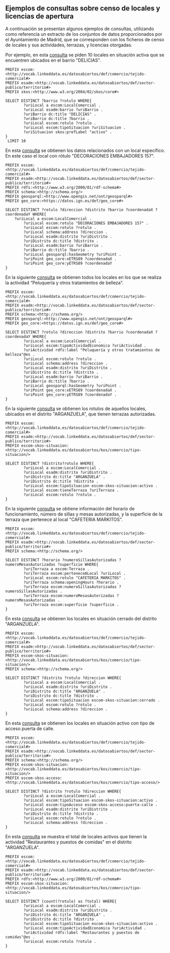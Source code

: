 ## Ejemplos de consultas sobre censo de locales y licencias de apertura

A continuación se presentan algunos ejemplos de consultas, utilizando como referencia un extracto de los conjuntos de datos proporcionados por el Ayuntamiento de Madrid, que se corresponden con los ficheros de censo de locales y sus actividades, terrazas, y licencias otorgadas.

Por ejemplo, en esta [consulta](http://ciudadesabiertas.linkeddata.es/sparql?default-graph-uri=http%3A%2F%2Fciudadesabiertas.linkeddata.es%2Fcenso-locales&query=PREFIX+escom%3A%3Chttp%3A%2F%2Fvocab.linkeddata.es%2Fdatosabiertos%2Fdef%2Fcomercio%2Ftejido-comercial%23%3E%0D%0APREFIX+esadm%3A%3Chttp%3A%2F%2Fvocab.linkeddata.es%2Fdatosabiertos%2Fdef%2Fsector-publico%2Fterritorio%23%3E%0D%0APREFIX+skos%3A%3Chttp%3A%2F%2Fwww.w3.org%2F2004%2F02%2Fskos%2Fcore%23%3E%0D%0A%0D%0ASELECT+DISTINCT+%3Fbarrio+%3Frotulo+WHERE%7B%0D%0A++++++++%3FuriLocal+a+escom%3ALocalComercial+.%0D%0A++++++++%3FuriLocal+esadm%3Abarrio+%3FuriBarrio+.%0D%0A++++++++%3FuriBarrio+dc%3Atitle+%22DELICIAS%22+.%0D%0A++++++++%3FuriBarrio+dc%3Atitle+%3Fbarrio+.%0D%0A++++++++%3FuriLocal+escom%3Arotulo+%3Frotulo+.%0D%0A++++++++%3FuriLocal+escom%3AtipoSituacion+%3FuriSituacion+.%0D%0A++++++++%0D%0A%7D%0D%0A+LIMIT+10&format=text%2Fhtml&timeout=0&debug=on) se piden 10 locales en situación activa que se encuentren ubicados en el barrio "DELICIAS".  
```
PREFIX escom:<http://vocab.linkeddata.es/datosabiertos/def/comercio/tejido-comercial#>
PREFIX esadm:<http://vocab.linkeddata.es/datosabiertos/def/sector-publico/territorio#>
PREFIX skos:<http://www.w3.org/2004/02/skos/core#>

SELECT DISTINCT ?barrio ?rotulo WHERE{
        ?uriLocal a escom:LocalComercial .
        ?uriLocal esadm:barrio ?uriBarrio .
        ?uriBarrio dc:title "DELICIAS" .
        ?uriBarrio dc:title ?barrio .
        ?uriLocal escom:rotulo ?rotulo .
        ?uriLocal escom:tipoSituacion ?uriSituacion .
        ?uriSituacion skos:prefLabel "activo" .         
}
 LIMIT 10
```
En esta [consulta](http://ciudadesabiertas.linkeddata.es/sparql?default-graph-uri=http%3A%2F%2Fciudadesabiertas.linkeddata.es%2Fcenso-locales&query=PREFIX+escom%3A%3Chttp%3A%2F%2Fvocab.linkeddata.es%2Fdatosabiertos%2Fdef%2Fcomercio%2Ftejido-comercial%23%3E%0D%0APREFIX+esadm%3A%3Chttp%3A%2F%2Fvocab.linkeddata.es%2Fdatosabiertos%2Fdef%2Fsector-publico%2Fterritorio%23%3E%0D%0APREFIX+schema%3A%3Chttp%3A%2F%2Fschema.org%2F%3E%0D%0A%0D%0ASELECT+DISTINCT+%3Frotulo+%3Fdireccion+%3Fdistrito+%3Fbarrio+WHERE%7B%0D%0A%09%3FuriLocal+a+escom%3ALocalComercial+.%0D%0A++++++++%3FuriLocal+escom%3Arotulo+%22DECORACIONES+EMBAJADORES+157%22+.%0D%0A++++++++%3FuriLocal+escom%3Arotulo+%3Frotulo+.%0D%0A++++++++%3FuriLocal+schema%3Aaddress+%3Fdireccion+.%0D%0A++++++++%3FuriLocal+esadm%3Adistrito+%3FuriDistrito+.%0D%0A++++++++%3FuriDistrito+dc%3Atitle+%3Fdistrito+.%0D%0A++++++++%3FuriLocal+esadm%3Abarrio+%3FuriBarrio+.%0D%0A++++++++%3FuriBarrio+dc%3Atitle+%3Fbarrio+.%0D%0A%0D%0A%7D+limit+10%0D%0A&format=text%2Fhtml&timeout=0&debug=on) se obtienen los datos relacionados con un local específico. En este caso el local con rótulo "DECORACIONES EMBAJADORES 157".

```
PREFIX escom:<http://vocab.linkeddata.es/datosabiertos/def/comercio/tejido-comercial#>
PREFIX esadm:<http://vocab.linkeddata.es/datosabiertos/def/sector-publico/territorio#>
PREFIX rdfs:<http://www.w3.org/2000/01/rdf-schema#>
PREFIX schema:<http://schema.org/>
PREFIX geosparql:<http://www.opengis.net/ont/geosparql#>
PREFIX geo_core:<https://datos.ign.es/def/geo_core#>

SELECT DISTINCT ?rotulo ?direccion ?distrito ?barrio ?coordenadaX ?coordenadaY WHERE{
	?uriLocal a escom:LocalComercial .
        ?uriLocal escom:rotulo "DECORACIONES EMBAJADORES 157" .
        ?uriLocal escom:rotulo ?rotulo .
        ?uriLocal schema:address ?direccion .
        ?uriLocal esadm:distrito ?uriDistrito .
        ?uriDistrito dc:title ?distrito .
        ?uriLocal esadm:barrio ?uriBarrio .
        ?uriBarrio dc:title ?barrio .
        ?uriLocal geosparql:hasGeometry ?uriPoint .
        ?uriPoint geo_core:xETRS89 ?coordenadaX .
        ?uriPoint geo_core:yETRS89 ?coordenadaY
}

```

En la siguiente [consulta](http://ciudadesabiertas.linkeddata.es/sparql?default-graph-uri=http%3A%2F%2Fciudadesabiertas.linkeddata.es%2Fcenso-locales&query=PREFIX+escom%3A%3Chttp%3A%2F%2Fvocab.linkeddata.es%2Fdatosabiertos%2Fdef%2Fcomercio%2Ftejido-comercial%23%3E%0D%0APREFIX+esadm%3A%3Chttp%3A%2F%2Fvocab.linkeddata.es%2Fdatosabiertos%2Fdef%2Fsector-publico%2Fterritorio%23%3E%0D%0APREFIX+schema%3A%3Chttp%3A%2F%2Fschema.org%2F%3E%0D%0APREFIX+geosparql%3A%3Chttp%3A%2F%2Fwww.opengis.net%2Font%2Fgeosparql%23%3E%0D%0APREFIX+geo_core%3A%3Chttps%3A%2F%2Fdatos.ign.es%2Fdef%2Fgeo_core%23%3E%0D%0A%0D%0ASELECT+DISTINCT+%3Frotulo+%3Fdireccion+%3Fdistrito+%3Fbarrio+%3FcoordenadaX+%3FcoordenadaY+WHERE%7B%0D%0A%09%3FuriLocal+a+escom%3ALocalComercial+.%0D%0A++++++++%3FuriLocal+escom%3AtipoActividadEconomica+%3Chttp%3A%2F%2Fvocab.linkeddata.es%2Fdatosabiertos%2Fkos%2Fcomercio%2Fcnae%2FCod4%2F9602%3E+.%0D%0A++++++++%3FuriLocal+escom%3Arotulo+%3Frotulo+.%0D%0A++++++++%3FuriLocal+schema%3Aaddress+%3Fdireccion+.%0D%0A++++++++%3FuriLocal+esadm%3Adistrito+%3FuriDistrito+.%0D%0A++++++++%3FuriDistrito+dc%3Atitle+%3Fdistrito+.%0D%0A++++++++%3FuriLocal+esadm%3Abarrio+%3FuriBarrio+.%0D%0A++++++++%3FuriBarrio+dc%3Atitle+%3Fbarrio+.%0D%0A++++++++%3FuriLocal+geosparql%3AhasGeometry+%3FuriPoint+.%0D%0A++++++++%3FuriPoint+geo_core%3AxETRS89+%3FcoordenadaX+.%0D%0A++++++++%3FuriPoint+geo_core%3AyETRS89+%3FcoordenadaY+++++++%0D%0A%7D%0D%0A&format=text%2Fhtml&timeout=0&debug=on) se obtienen todos los locales en los que se realiza la actividad “Peluquería y otros tratamientos de belleza”.

```
PREFIX escom:<http://vocab.linkeddata.es/datosabiertos/def/comercio/tejido-comercial#>
PREFIX esadm:<http://vocab.linkeddata.es/datosabiertos/def/sector-publico/territorio#>
PREFIX schema:<http://schema.org/>
PREFIX geosparql:<http://www.opengis.net/ont/geosparql#>
PREFIX geo_core:<https://datos.ign.es/def/geo_core#>

SELECT DISTINCT ?rotulo ?direccion ?distrito ?barrio ?coordenadaX ?coordenadaY WHERE{
        ?uriLocal a escom:LocalComercial .
        ?uriLocal escom:tipoActividadEconomica ?uriActividad .     
        ?uriActividad rdfs:label "Peluquería y otros tratamientos de belleza"@es .
        ?uriLocal escom:rotulo ?rotulo .
        ?uriLocal schema:address ?direccion .
        ?uriLocal esadm:distrito ?uriDistrito .
        ?uriDistrito dc:title ?distrito .
        ?uriLocal esadm:barrio ?uriBarrio .
        ?uriBarrio dc:title ?barrio .
        ?uriLocal geosparql:hasGeometry ?uriPoint .
        ?uriPoint geo_core:xETRS89 ?coordenadaX .
        ?uriPoint geo_core:yETRS89 ?coordenadaY .      
}
```
En la siguiente [consulta](http://ciudadesabiertas.linkeddata.es/sparql?default-graph-uri=http%3A%2F%2Fciudadesabiertas.linkeddata.es%2Fcenso-locales&query=PREFIX+escom%3A%3Chttp%3A%2F%2Fvocab.linkeddata.es%2Fdatosabiertos%2Fdef%2Fcomercio%2Ftejido-comercial%23%3E%0D%0APREFIX+esadm%3A%3Chttp%3A%2F%2Fvocab.linkeddata.es%2Fdatosabiertos%2Fdef%2Fsector-publico%2Fterritorio%23%3E%0D%0APREFIX+escom-skos-situacion%3A%3Chttp%3A%2F%2Fvocab.linkeddata.es%2Fdatosabiertos%2Fkos%2Fcomercio%2Ftipo-situacion%2F%3E%0D%0A%0D%0ASELECT+DISTINCT+%3Fdistrito%3Frotulo+WHERE%7B%0D%0A++++++++%3FuriLocal+a+escom%3ALocalComercial+.%0D%0A++++++++%3FuriLocal+esadm%3Adistrito+%3FuriDistrito+.%0D%0A++++++++%3FuriDistrito+dc%3Atitle+%22ARGANZUELA%22+.%0D%0A++++++++%3FuriDistrito+dc%3Atitle+%3Fdistrito+.%0D%0A++++++++%3FuriLocal+escom%3AtipoSituacion+escom-skos-situacion%3Aactivo+.%0D%0A++++++++%3FuriLocal+escom%3AtieneTerraza+%3FuriTerraza+.%0D%0A++++++++%3FuriLocal+escom%3Arotulo+%3Frotulo+.%0D%0A%7D%0D%0A&format=text%2Fhtml&timeout=0&debug=on) se obtienen los rotulos de aquellos locales, ubicados en el distrito "ARGANZUELA", que tienen terrazas autorizadas.

```
PREFIX escom:<http://vocab.linkeddata.es/datosabiertos/def/comercio/tejido-comercial#>
PREFIX esadm:<http://vocab.linkeddata.es/datosabiertos/def/sector-publico/territorio#>
PREFIX escom-skos-situacion:<http://vocab.linkeddata.es/datosabiertos/kos/comercio/tipo-situacion/>

SELECT DISTINCT ?distrito?rotulo WHERE{
        ?uriLocal a escom:LocalComercial .
        ?uriLocal esadm:distrito ?uriDistrito .
        ?uriDistrito dc:title "ARGANZUELA" .
        ?uriDistrito dc:title ?distrito .
        ?uriLocal escom:tipoSituacion escom-skos-situacion:activo .
        ?uriLocal escom:tieneTerraza ?uriTerraza .
        ?uriLocal escom:rotulo ?rotulo .
}
```
En la siguiente [consulta](http://ciudadesabiertas.linkeddata.es/sparql?default-graph-uri=http%3A%2F%2Fciudadesabiertas.linkeddata.es%2Fcenso-locales&query=PREFIX+escom%3A%3Chttp%3A%2F%2Fvocab.linkeddata.es%2Fdatosabiertos%2Fdef%2Fcomercio%2Ftejido-comercial%23%3E%0D%0APREFIX+esadm%3A%3Chttp%3A%2F%2Fvocab.linkeddata.es%2Fdatosabiertos%2Fdef%2Fsector-publico%2Fterritorio%23%3E%0D%0APREFIX+schema%3A%3Chttp%3A%2F%2Fschema.org%2F%3E%0D%0A%0D%0ASELECT+DISTINCT+%3Fhorario+%3FnumeroSillasAutorizadas+%3FnumeroMesasAutorizadas+%3Fsuperficie+WHERE%7B%0D%0A++++++++%3FuriTerraza+a+escom%3ATerraza+.%0D%0A++++++++%3FuriTerraza+escom%3AperteneceALocal+%3FuriLocal+.%0D%0A++++++++%3FuriLocal+escom%3Arotulo+%22CAFETERIA+MARKITOS%22+.%0D%0A++++++++%3FuriTerraza+schema%3AopeningHours+%3Fhorario+.%0D%0A++++++++%3FuriTerraza+escom%3AnumeroSillas+%3FnumeroSillasAutorizadas+.%0D%0A++++++++%3FuriTerraza+escom%3AnumeroMesas+%3FnumeroMesasAutorizadas+.%0D%0A++++++++%3FuriTerraza+escom%3Asuperficie+%3Fsuperficie+.+++%0D%0A%7D%0D%0A&format=text%2Fhtml&timeout=0&debug=on) se obtiene información del horario de funcionamiento, número de sillas y mesas autorizadas, y la superficie de la terraza que pertenece al local "CAFETERIA MARKITOS".

```
PREFIX escom:<http://vocab.linkeddata.es/datosabiertos/def/comercio/tejido-comercial#>
PREFIX esadm:<http://vocab.linkeddata.es/datosabiertos/def/sector-publico/territorio#>
PREFIX schema:<http://schema.org/>

SELECT DISTINCT ?horario ?numeroSillasAutorizadas ?numeroMesasAutorizadas ?superficie WHERE{
        ?uriTerraza a escom:Terraza .
        ?uriTerraza escom:perteneceALocal ?uriLocal .
        ?uriLocal escom:rotulo "CAFETERIA MARKITOS" .
        ?uriTerraza schema:openingHours ?horario .
        ?uriTerraza escom:numeroSillasAutorizadas ?numeroSillasAutorizadas .
        ?uriTerraza escom:numeroMesasAutorizadas ?numeroMesasAutorizadas .
        ?uriTerraza escom:superficie ?superficie .   
}
```
En esta [consulta](http://ciudadesabiertas.linkeddata.es/sparql?default-graph-uri=http%3A%2F%2Fciudadesabiertas.linkeddata.es%2Fcenso-locales&query=PREFIX+escom%3A%3Chttp%3A%2F%2Fvocab.linkeddata.es%2Fdatosabiertos%2Fdef%2Fcomercio%2Ftejido-comercial%23%3E%0D%0APREFIX+esadm%3A%3Chttp%3A%2F%2Fvocab.linkeddata.es%2Fdatosabiertos%2Fdef%2Fsector-publico%2Fterritorio%23%3E%0D%0APREFIX+escom-skos-situacion%3A%3Chttp%3A%2F%2Fvocab.linkeddata.es%2Fdatosabiertos%2Fkos%2Fcomercio%2Ftipo-situacion%2F%3E%0D%0APREFIX+schema%3A%3Chttp%3A%2F%2Fschema.org%2F%3E%0D%0A%0D%0ASELECT+DISTINCT+%3Fdistrito+%3Frotulo+%3Fdireccion+WHERE%7B%0D%0A++++++++%3FuriLocal+a+escom%3ALocalComercial+.%0D%0A++++++++%3FuriLocal+esadm%3Adistrito+%3FuriDistrito+.%0D%0A++++++++%3FuriDistrito+dc%3Atitle+%22ARGANZUELA%22+.%0D%0A++++++++%3FuriDistrito+dc%3Atitle+%3Fdistrito+.%0D%0A++++++++%3FuriLocal+escom%3AtipoSituacion+escom-skos-situacion%3Acerrado+.%0D%0A++++++++%3FuriLocal+escom%3Arotulo+%3Frotulo+.%0D%0A++++++++%3FuriLocal+schema%3Aaddress+%3Fdireccion+.%0D%0A%7D%0D%0A&format=text%2Fhtml&timeout=0&debug=on) se obtienen los locales en situación cerrado del distrito "ARGANZUELA".
```
PREFIX escom:<http://vocab.linkeddata.es/datosabiertos/def/comercio/tejido-comercial#>
PREFIX esadm:<http://vocab.linkeddata.es/datosabiertos/def/sector-publico/territorio#>
PREFIX escom-skos-situacion:<http://vocab.linkeddata.es/datosabiertos/kos/comercio/tipo-situacion/>
PREFIX schema:<http://schema.org/>

SELECT DISTINCT ?distrito ?rotulo ?direccion WHERE{
        ?uriLocal a escom:LocalComercial .
        ?uriLocal esadm:distrito ?uriDistrito .
        ?uriDistrito dc:title "ARGANZUELA" .
        ?uriDistrito dc:title ?distrito .
        ?uriLocal escom:tipoSituacion escom-skos-situacion:cerrado .
        ?uriLocal escom:rotulo ?rotulo .
        ?uriLocal schema:address ?direccion .
}
```
En esta [consulta](http://ciudadesabiertas.linkeddata.es/sparql?default-graph-uri=http%3A%2F%2Fciudadesabiertas.linkeddata.es%2Fcenso-locales&query=PREFIX+escom%3A%3Chttp%3A%2F%2Fvocab.linkeddata.es%2Fdatosabiertos%2Fdef%2Fcomercio%2Ftejido-comercial%23%3E%0D%0APREFIX+esadm%3A%3Chttp%3A%2F%2Fvocab.linkeddata.es%2Fdatosabiertos%2Fdef%2Fsector-publico%2Fterritorio%23%3E%0D%0APREFIX+schema%3A%3Chttp%3A%2F%2Fschema.org%2F%3E%0D%0APREFIX+escom-skos-situacion%3A%3Chttp%3A%2F%2Fvocab.linkeddata.es%2Fdatosabiertos%2Fkos%2Fcomercio%2Ftipo-situacion%2F%3E%0D%0APREFIX+escom-skos-acceso%3A%3Chttp%3A%2F%2Fvocab.linkeddata.es%2Fdatosabiertos%2Fkos%2Fcomercio%2Ftipo-acceso%2F%3E%0D%0A%0D%0ASELECT+DISTINCT+%3Fdistrito+%3Frotulo+%3Fdireccion+WHERE%7B%0D%0A++++++++%3FuriLocal+a+escom%3ALocalComercial+.%0D%0A++++++++%3FuriLocal+escom%3AtipoSituacion+escom-skos-situacion%3Aactivo+.%0D%0A++++++++%3FuriLocal+escom%3AtipoAcceso+escom-skos-acceso%3Apuerta-calle+.%0D%0A++++++++%3FuriLocal+esadm%3Adistrito+%3FuriDistrito+.%0D%0A++++++++%3FuriDistrito+dc%3Atitle+%3Fdistrito+.%0D%0A++++++++%3FuriLocal+escom%3Arotulo+%3Frotulo+.%0D%0A++++++++%3FuriLocal+schema%3Aaddress+%3Fdireccion+.%0D%0A%7D%0D%0A&format=text%2Fhtml&timeout=0&debug=on) se obtienen los locales en situación activo con tipo de acceso puerta de calle.

```
PREFIX escom:<http://vocab.linkeddata.es/datosabiertos/def/comercio/tejido-comercial#>
PREFIX esadm:<http://vocab.linkeddata.es/datosabiertos/def/sector-publico/territorio#>
PREFIX schema:<http://schema.org/>
PREFIX escom-skos-situacion:<http://vocab.linkeddata.es/datosabiertos/kos/comercio/tipo-situacion/>
PREFIX escom-skos-acceso:<http://vocab.linkeddata.es/datosabiertos/kos/comercio/tipo-acceso/>

SELECT DISTINCT ?distrito ?rotulo ?direccion WHERE{
        ?uriLocal a escom:LocalComercial .
        ?uriLocal escom:tipoSituacion escom-skos-situacion:activo .
        ?uriLocal escom:tipoAcceso escom-skos-acceso:puerta-calle .
        ?uriLocal esadm:distrito ?uriDistrito .
        ?uriDistrito dc:title ?distrito .
        ?uriLocal escom:rotulo ?rotulo .
        ?uriLocal schema:address ?direccion .
}
```
En esta [consulta](http://ciudadesabiertas.linkeddata.es/sparql?default-graph-uri=http%3A%2F%2Fciudadesabiertas.linkeddata.es%2Fcenso-locales&query=PREFIX+escom%3A%3Chttp%3A%2F%2Fvocab.linkeddata.es%2Fdatosabiertos%2Fdef%2Fcomercio%2Ftejido-comercial%23%3E%0D%0APREFIX+esadm%3A%3Chttp%3A%2F%2Fvocab.linkeddata.es%2Fdatosabiertos%2Fdef%2Fsector-publico%2Fterritorio%23%3E%0D%0APREFIX+escom-skos-situacion%3A%3Chttp%3A%2F%2Fvocab.linkeddata.es%2Fdatosabiertos%2Fkos%2Fcomercio%2Ftipo-situacion%2F%3E%0D%0A+%0D%0ASELECT+DISTINCT+%28count%28%3Frotulo%29+as+%3Ftotal%29+WHERE%7B%0D%0A++++++++%3FuriLocal+a+escom%3ALocalComercial+.%0D%0A++++++++%3FuriLocal+esadm%3Adistrito+%3FuriDistrito+.%0D%0A++++++++%3FuriDistrito+dc%3Atitle+%22ARGANZUELA%22+.%0D%0A++++++++%3FuriDistrito+dc%3Atitle+%3Fdistrito+.%0D%0A++++++++%3FuriLocal+escom%3AtipoSituacion+escom-skos-situacion%3Aactivo+.%0D%0A++++++++%3FuriLocal+escom%3AtipoActividadEconomica+%3Chttp%3A%2F%2Fvocab.linkeddata.es%2Fdatosabiertos%2Fkos%2Fcomercio%2Fcnae%2FCod4%2F5610%3E+.%0D%0A++++++++%3FuriLocal+escom%3AtipoActividadEconomica+%3FuriActividad+.%0D%0A++++++++%3FuriLocal+escom%3Arotulo+%3Frotulo+.+++++++%0D%0A%7D%0D%0A&format=text%2Fhtml&timeout=0&debug=on) se muestra el total de locales activos que tienen la actividad "Restaurantes y puestos de comidas" en el distrito "ARGANZUELA".

```
PREFIX escom:<http://vocab.linkeddata.es/datosabiertos/def/comercio/tejido-comercial#>
PREFIX esadm:<http://vocab.linkeddata.es/datosabiertos/def/sector-publico/territorio#>
PREFIX rdfs:<http://www.w3.org/2000/01/rdf-schema#>
PREFIX escom-skos-situacion:<http://vocab.linkeddata.es/datosabiertos/kos/comercio/tipo-situacion/>

SELECT DISTINCT (count(?rotulo) as ?total) WHERE{
        ?uriLocal a escom:LocalComercial .
        ?uriLocal esadm:distrito ?uriDistrito .
        ?uriDistrito dc:title "ARGANZUELA" .
        ?uriDistrito dc:title ?distrito .
        ?uriLocal escom:tipoSituacion escom-skos-situacion:activo .
        ?uriLocal escom:tipoActividadEconomica ?uriActividad .
        ?uriActividad rdfs:label "Restaurantes y puestos de comidas"@es .
        ?uriLocal escom:rotulo ?rotulo .       
}
```
